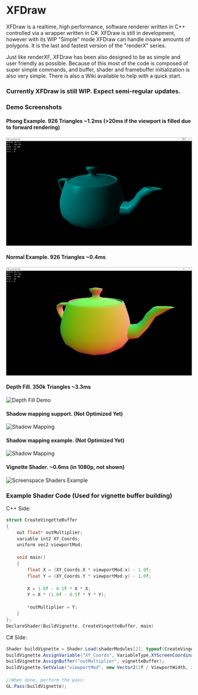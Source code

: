 # XFDraw
XFDraw is a realtime, high performance, software renderer written in C++ controlled via a wrapper written in C#. XFDraw is still in development, however with its WIP "Simple" mode XFDraw can handle insane amounts of polygons. It is the last and fastest version of the "renderX" series.


Just like renderXF, XFDraw has been also designed to be as simple and user friendly as possible. Because of this most of the code is composed of super simple commands, and buffer, shader and framebuffer initialization is also very simple. There is also a Wiki available to help with a quick start.

### Currently XFDraw is still WIP. Expect semi-regular updates.

### Demo Screenshots
#### Phong Example. 926 Triangles ~1.2ms (>20ms if the viewport is filled due to forward rendering)
![Phong Shader Demo](https://raw.githubusercontent.com/theproadam/XFDraw/main/Screenshots/TeapotPhong.png)

#### Normal Example. 926 Triangles ~0.4ms
![Depth Fill Demo](https://raw.githubusercontent.com/theproadam/XFDraw/main/Screenshots/TeapotNormals.png)

#### Depth Fill. 350k Triangles ~3.3ms
![Depth Fill Demo](https://i.imgur.com/OlIJDbv.png)

#### Shadow mapping support. (Not Optimized Yet)
![Shadow Mapping](https://cdn.discordapp.com/attachments/545669301164703754/862901922033565696/unknown.png)

#### Shadow mapping example. (Not Optimized Yet)
![Shadow Mapping](https://cdn.discordapp.com/attachments/545669301164703754/863470567185055784/unknown.png)




#### Vignette Shader. ~0.6ms (in 1080p, not shown)
![Screenspace Shaders Example](https://i.imgur.com/gBNrAQr.png)

### Example Shader Code (Used for vignette buffer building)
C++ Side:
```c++
struct CreateVingetteBuffer
{
	out float* outMultiplier;
	variable int2 XY_Coords;
	uniform vec2 viewportMod;

	void main()
	{
		float X = (XY_Coords.X * viewportMod.x) - 1.0f;
		float Y = (XY_Coords.Y * viewportMod.y) - 1.0f;

		X = 1.0f - 0.5f * X * X;
		Y = X * (1.0f - 0.5f * Y * Y);

		*outMultiplier = Y;
	}
};
DeclareShader(BuildVignette, CreateVingetteBuffer, main)
```
C# Side:
```c#
Shader buildVignette = Shader.Load(shaderModules[2], typeof(CreateVingetteBuffer));
buildVignette.AssignVariable("XY_Coords", VariableType.XYScreenCoordinates);
buildVignette.AssignBuffer("outMultiplier", vignetteBuffer);
buildVignette.SetValue("viewportMod", new Vector2(2f / ViewportWidth, 2f / ViewportHeight));

//When done, perform the pass:
GL.Pass(buildVignette);
```

